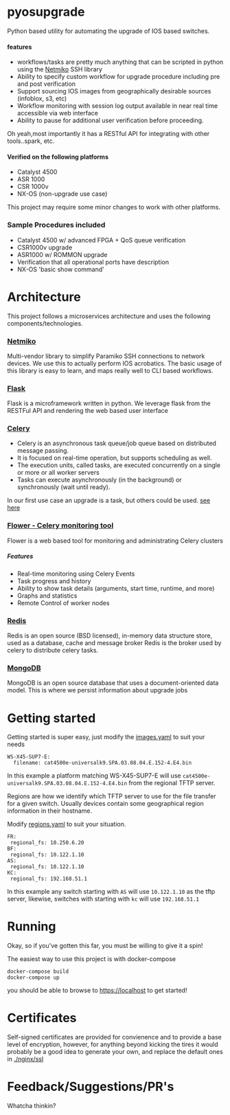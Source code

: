 # pyosupgrade

Python based utility for automating the upgrade of IOS based switches.

#### features
* workflows/tasks are pretty much anything that can be scripted in python using the [Netmiko](https://github.com/ktbyers/netmiko) SSH library
* Ability to specify custom workflow for upgrade procedure including pre and post verification
* Support sourcing IOS images from geographically desirable sources (infoblox, s3, etc)
* Workflow monitoring with session log output available in near real time accessible via web interface
* Ability to pause for additional user verification before proceeding.


Oh yeah,most importantly it has a RESTful API for integrating with other tools..spark, etc.

#### Verified on the following platforms

* Catalyst 4500
* ASR 1000
* CSR 1000v
* NX-OS (non-upgrade use case)

This project may require some minor changes to work with other platforms.

### Sample Procedures included
* Catalyst 4500 w/ advanced FPGA + QoS queue verification
* CSR1000v upgrade
* ASR1000 w/ ROMMON upgrade
* Verification that all operational ports have description
* NX-OS 'basic show command'

# Architecture

This project follows a microservices architecture and uses the following components/technologies.

### [Netmiko](https://github.com/ktbyers/netmiko)

Multi-vendor library to simplify Paramiko SSH connections to network devices.
We use this to actually perform IOS acrobatics. The basic usage of this library is
easy to learn, and maps really well to CLI based workflows.


### [Flask](http://flask.pocoo.org/)

Flask is a microframework written in python.  We leverage flask from the RESTFul API and rendering the web
based user interface

### [Celery](http://www.celeryproject.org/)

* Celery is an asynchronous task queue/job queue based on distributed message passing.
* It is focused on real-time operation, but supports scheduling as well.
* The execution units, called tasks, are executed concurrently on a single or more or all worker servers
* Tasks can execute asynchronously (in the background) or synchronously (wait until ready).

In our first use case an upgrade is a task, but others could be used. [see here](https://github.com/kecorbin/pyosupgrade/commit/4c3c9a077b5bd7c01f26f8a53a523c262891142a)

### [Flower - Celery monitoring tool](http://flower.readthedocs.io/en/latest/)

Flower is a web based tool for monitoring and administrating Celery clusters

##### Features
* Real-time monitoring using Celery Events
* Task progress and history
* Ability to show task details (arguments, start time, runtime, and more)
* Graphs and statistics
* Remote Control of worker nodes


### [Redis](https://redis.io/)

Redis is an open source (BSD licensed), in-memory data structure store, used as a database, cache and message broker
Redis is the broker used by celery to distribute celery tasks.


### [MongoDB](https://www.mongodb.com)

MongoDB is an open source database that uses a document-oriented data model. This is where we persist information
about upgrade jobs


# Getting started

Getting started is super easy, just modify the [images.yaml](./images.yaml) to suit your needs

```
WS-X45-SUP7-E:
  filename: cat4500e-universalk9.SPA.03.08.04.E.152-4.E4.bin
```

In this example a platform matching WS-X45-SUP7-E will use `cat4500e-universalk9.SPA.03.08.04.E.152-4.E4.bin`
from the regional TFTP server.

Regions are how we identify which TFTP server to use for the file transfer for a given switch.  Usually
devices contain some geographical region information in their hostname.

Modify [regions.yaml](./regions.yaml) to suit your situation.

 ```
FR:
  regional_fs: 10.250.6.20
BF:
  regional_fs: 10.122.1.10
AS:
  regional_fs: 10.122.1.10
KC:
  regional_fs: 192.168.51.1
 ```

 In this example any switch starting with `AS` will use `10.122.1.10` as the tftp server, likewise, switches
 with starting with `kc` will use `192.168.51.1`


# Running

Okay, so if you've gotten this far, you must be willing to give it a spin!

The easiest way to use this project is with docker-compose
```
docker-compose build
docker-compose up
```

you should be able to browse to [https://localhost](https://localhost) to get started!


# Certificates

Self-signed certificates are provided for convienence and to provide a base level of encryption, however,
for anything beyond kicking the tires it would probably be a good idea to generate your own, and replace
the default ones in [./nginx/ssl](./nginx/ssl)

# Feedback/Suggestions/PR's

Whatcha thinkin?
